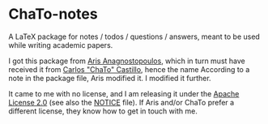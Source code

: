 # ChaTo-notes
A LaTeX package for notes / todos / questions / answers, meant to be used while
writing academic papers.

I got this package from [Aris Anagnostopoulos](http://aris.me/), which in
turn must have received it from [Carlos "ChaTo" Castillo](http://chato.cl/),
hence the name  According to a note in the package file, Aris modified it. I
modified it further.

It came to me with no license, and I am releasing it under the
[Apache License 2.0](./LICENSE) (see also the [NOTICE](./NOTICE) file).
If Aris and/or ChaTo prefer a different license, they know how to get in touch
with me.
